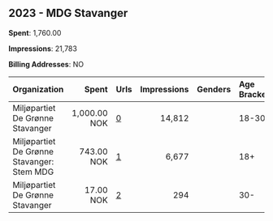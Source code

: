 ## 2023 - MDG Stavanger 
**Spent**: 1,760.00

**Impressions**: 21,783

**Billing Addresses**: NO

|Organization|Spent|Urls|Impressions|Genders|Age Brackets|Country Codes|
|:---|---:|:---|---:|:---|:---|:---|
|Miljøpartiet De Grønne Stavanger|1,000.00 NOK|[0](https://www.snap.com/political-ads/asset/29e653776ed2d452a97cc6457e5c40a250153164bab734dadad4673d5a1caa70?mediaType=mp4)|14,812||18-30|norway|
|Miljøpartiet De Grønne Stavanger: Stem MDG|743.00 NOK|[1](https://www.snap.com/political-ads/asset/77de17d503f72e61158fff76ab0f6b186869eda22b477328eb1c964a716a7959?mediaType=mp4)|6,677||18+|norway|
|Miljøpartiet De Grønne Stavanger|17.00 NOK|[2](https://www.snap.com/political-ads/asset/41060d76d0cd2a1dc394cc8e2156b823c780a1c6803bb924bce0aab06167d350?mediaType=mp4)|294||30-|norway|
